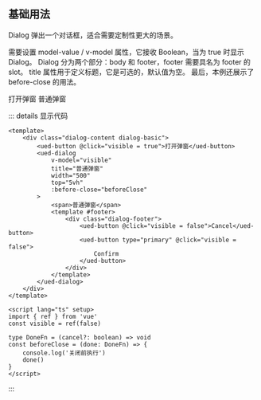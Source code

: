 ## 基础用法

Dialog 弹出一个对话框，适合需要定制性更大的场景。

需要设置 model-value / v-model 属性，它接收 Boolean，当为 true 时显示 Dialog。 Dialog 分为两个部分：body 和 footer，footer 需要具名为 footer 的 slot。 title 属性用于定义标题，它是可选的，默认值为空。 最后，本例还展示了 before-close 的用法。

<div class="common-content dialog-content dialog-basic">
  <ued-button @click="visible = true">打开弹窗</ued-button>
  <ued-dialog
    v-model="visible"
    title="普通弹窗"
    width="500"
    top="5vh"
    :before-close="beforeClose"
  >
    <span>普通弹窗</span>
    <template #footer>
      <div class="dialog-footer">
        <ued-button @click="visible = false">Cancel</ued-button>
        <ued-button type="primary" @click="visible = false">
          Confirm
        </ued-button>
      </div>
    </template>
  </ued-dialog>
</div>

::: details 显示代码

```vue
<template>
	<div class="dialog-content dialog-basic">
		<ued-button @click="visible = true">打开弹窗</ued-button>
		<ued-dialog
			v-model="visible"
			title="普通弹窗"
			width="500"
			top="5vh"
			:before-close="beforeClose"
		>
			<span>普通弹窗</span>
			<template #footer>
				<div class="dialog-footer">
					<ued-button @click="visible = false">Cancel</ued-button>
					<ued-button type="primary" @click="visible = false">
						Confirm
					</ued-button>
				</div>
			</template>
		</ued-dialog>
	</div>
</template>

<script lang="ts" setup>
import { ref } from 'vue'
const visible = ref(false)

type DoneFn = (cancel?: boolean) => void
const beforeClose = (done: DoneFn) => {
	console.log('关闭前执行')
	done()
}
</script>
```

:::
